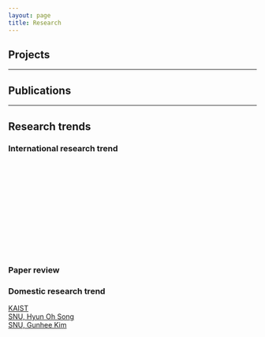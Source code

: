 ```yaml
---
layout: page
title: Research
---
```


## Projects

---

## Publications

---

## Research trends

### International research trend
<a href=''></a><br>
<a href=''></a><br>
<a href=''></a><br>
<a href=''></a><br>
<a href=''></a><br>
<a href=''></a><br>
<a href=''></a><br>
<a href=''></a><br>
<a href=''></a><br>
<a href=''></a><br>
<a href=''></a><br>

### Paper review


### Domestic research trend
<a href='https://kis.kaist.ac.kr/index.php?mid=KIAI_O'>KAIST</a><br>
<a href='http://mllab.snu.ac.kr/'>SNU, Hyun Oh Song</a><br>
<a href='http://vision.snu.ac.kr/'>SNU, Gunhee Kim</a><br>
<a href=''></a><br>
<a href=''></a><br>
<a href=''></a><br>
<a href=''></a><br>
<a href=''></a><br>
<a href=''></a><br>
<a href=''></a><br>
<a href=''></a><br>
<a href=''></a><br>
<a href=''></a><br>
